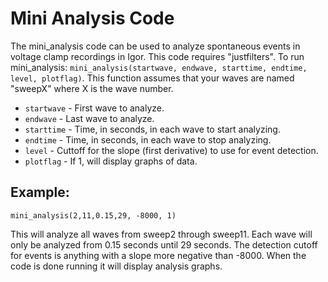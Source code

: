 # Mini Analysis Code

The mini_analysis code can be used to analyze spontaneous events in voltage clamp recordings in Igor. This code requires "justfilters". To run mini_analysis: `mini_analysis(startwave, endwave, starttime, endtime, level, plotflag)`. This function assumes that your waves are named "sweepX" where X is the wave number.

*  `startwave` - First wave to analyze.  
*  `endwave` - Last wave to analyze.  
*  `starttime` - Time, in seconds, in each wave to start analyzing.  
*  `endtime` - Time, in seconds, in each wave to stop analyzing.  
*  `level` - Cuttoff for the slope (first derivative) to use for event detection.  
*  `plotflag` - If 1, will display graphs of data.  


## Example: 

```
mini_analysis(2,11,0.15,29, -8000, 1)
```

This will analyze all waves from sweep2 through sweep11. Each wave will only be analyzed from 0.15 seconds until 29 seconds. The detection cutoff for events is anything with a slope more negative than -8000. When the code is done running it will display analysis graphs.
